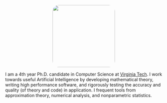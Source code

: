 
<p align="center">
  <img src="https://avatars1.githubusercontent.com/u/7769932?s=460&v=4" width="200" style="border-radius:10%">
</p>

I am a 4th year Ph.D. candidate in Computer Science at [Virginia Tech](https://vt.edu).  I work towards useful Artificial Intelligence by developing mathematical theory, writing high performance software, and rigorously testing the accuracy and quality (of theory and code) in application. I frequent tools from approximation theory, numerical analysis, and nonparametric statistics.
